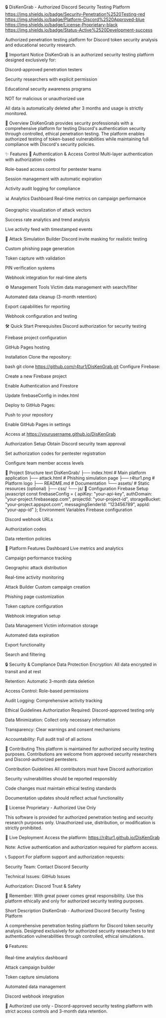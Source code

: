 
🔒 DisKenGrab - Authorized Discord Security Testing Platform
https://img.shields.io/badge/Security-Penetration%2520Testing-red
https://img.shields.io/badge/Platform-Discord%2520Approved-blue
https://img.shields.io/badge/License-Proprietary-black
https://img.shields.io/badge/Status-Active%2520Development-success

Authorized penetration testing platform for Discord token security analysis and educational security research.

🚨 Important Notice
DisKenGrab is an authorized security testing platform designed exclusively for:

Discord-approved penetration testers

Security researchers with explicit permission

Educational security awareness programs

NOT for malicious or unauthorized use

All data is automatically deleted after 3 months and usage is strictly monitored.

🎯 Overview
DisKenGrab provides security professionals with a comprehensive platform for testing Discord's authentication security through controlled, ethical penetration testing. The platform enables authorized testing of token-based vulnerabilities while maintaining full compliance with Discord's security policies.

✨ Features
🔐 Authentication & Access Control
Multi-layer authentication with authorization codes

Role-based access control for pentester teams

Session management with automatic expiration

Activity audit logging for compliance

📊 Analytics Dashboard
Real-time metrics on campaign performance

Geographic visualization of attack vectors

Success rate analytics and trend analysis

Live activity feed with timestamped events

🎣 Attack Simulation Builder
Discord invite masking for realistic testing

Custom phishing page generation

Token capture with validation

PIN verification systems

Webhook integration for real-time alerts

⚙️ Management Tools
Victim data management with search/filter

Automated data cleanup (3-month retention)

Export capabilities for reporting

Webhook configuration and testing

🛠️ Quick Start
Prerequisites
Discord authorization for security testing

Firebase project configuration

GitHub Pages hosting

Installation
Clone the repository:

bash
git clone https://github.com/r4tur1/DisKenGrab.git
Configure Firebase:

Create a new Firebase project

Enable Authentication and Firestore

Update firebaseConfig in index.html

Deploy to GitHub Pages:

Push to your repository

Enable GitHub Pages in settings

Access at https://yourusername.github.io/DisKenGrab

Authorization Setup
Obtain Discord security team approval

Set authorization codes for pentester registration

Configure team member access levels

📁 Project Structure
text
DisKenGrab/
├── index.html                 # Main platform application
├── attack.html               # Phishing simulation page
├── r4tur1.png               # Platform logo
├── README.md                # Documentation
└── assets/                  # Static resources (optional)
    ├── css/
    └── js/
🔧 Configuration
Firebase Setup
javascript
const firebaseConfig = {
    apiKey: "your-api-key",
    authDomain: "your-project.firebaseapp.com",
    projectId: "your-project-id",
    storageBucket: "your-project.appspot.com",
    messagingSenderId: "123456789",
    appId: "your-app-id"
};
Environment Variables
Firebase configuration

Discord webhook URLs

Authorization codes

Data retention policies

🎨 Platform Features
Dashboard
Live metrics and analytics

Campaign performance tracking

Geographic attack distribution

Real-time activity monitoring

Attack Builder
Custom campaign creation

Phishing page customization

Token capture configuration

Webhook integration setup

Data Management
Victim information storage

Automated data expiration

Export functionality

Search and filtering

🔒 Security & Compliance
Data Protection
Encryption: All data encrypted in transit and at rest

Retention: Automatic 3-month data deletion

Access Control: Role-based permissions

Audit Logging: Comprehensive activity tracking

Ethical Guidelines
Authorization Required: Discord-approved testing only

Data Minimization: Collect only necessary information

Transparency: Clear warnings and consent mechanisms

Accountability: Full audit trail of all actions

🤝 Contributing
This platform is maintained for authorized security testing purposes. Contributions are welcome from approved security researchers and Discord-authorized pentesters.

Contribution Guidelines
All contributors must have Discord authorization

Security vulnerabilities should be reported responsibly

Code changes must maintain ethical testing standards

Documentation updates should reflect actual functionality

📄 License
Proprietary - Authorized Use Only

This software is provided for authorized penetration testing and security research purposes only. Unauthorized use, distribution, or modification is strictly prohibited.

🚀 Live Deployment
Access the platform: https://r4tur1.github.io/DisKenGrab

Note: Active authentication and authorization required for platform access.

📞 Support
For platform support and authorization requests:

Security Team: Contact Discord Security

Technical Issues: GitHub Issues

Authorization: Discord Trust & Safety

🔐 Remember: With great power comes great responsibility. Use this platform ethically and only for authorized security testing purposes.

Short Description
DisKenGrab - Authorized Discord Security Testing Platform

A comprehensive penetration testing platform for Discord token security analysis. Designed exclusively for authorized security researchers to test authentication vulnerabilities through controlled, ethical simulations.

🔒 Features:

Real-time analytics dashboard

Attack campaign builder

Token capture simulations

Automated data management

Discord webhook integration

🚨 Authorized use only - Discord-approved security testing platform with strict access controls and 3-month data retention.
